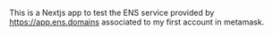 This is a Nextjs app to test the ENS service provided by https://app.ens.domains associated to my first account in metamask.
